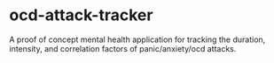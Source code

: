 # ocd-attack-tracker
A proof of concept mental health application for tracking the duration, intensity, and correlation factors of panic/anxiety/ocd attacks.
